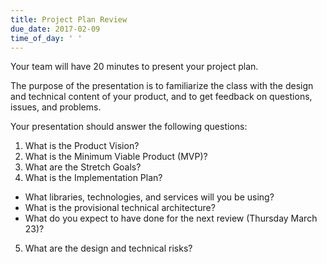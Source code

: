```yaml
---
title: Project Plan Review
due_date: 2017-02-09
time_of_day: ' '
---
```


Your team will have 20 minutes to present your project plan.

The purpose of the presentation is to familiarize the class with the design and technical content of your product, and to get feedback on questions, issues, and problems.

Your presentation should answer the following questions:
1. What is the Product Vision?
2. What is the Minimum Viable Product (MVP)?
3. What are the Stretch Goals?
4. What is the Implementation Plan?
  * What libraries, technologies, and services will you be using?
  * What is the provisional technical architecture?
  * What do you expect to have done for the next review (Thursday March 23)?
5. What are the design and technical risks?
